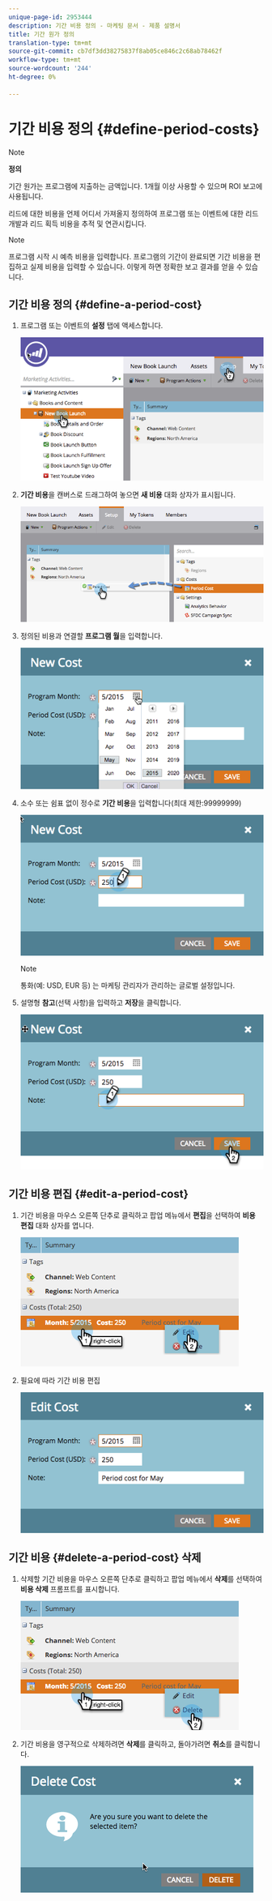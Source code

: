 ```yaml
---
unique-page-id: 2953444
description: 기간 비용 정의 - 마케팅 문서 - 제품 설명서
title: 기간 원가 정의
translation-type: tm+mt
source-git-commit: cb7df3dd38275837f8ab05ce846c2c68ab78462f
workflow-type: tm+mt
source-wordcount: '244'
ht-degree: 0%

---
```



# 기간 비용 정의 {#define-period-costs}

>[!NOTE]
>
>**정의**
>
>기간 원가는 프로그램에 지출하는 금액입니다. 1개월 이상 사용할 수 있으며 ROI 보고에 사용됩니다.

리드에 대한 비용을 언제 어디서 가져올지 정의하여 프로그램 또는 이벤트에 대한 리드 개발과 리드 획득 비용을 추적 및 연관시킵니다.

>[!NOTE]
>
>프로그램 시작 시 예측 비용을 입력합니다. 프로그램의 기간이 완료되면 기간 비용을 편집하고 실제 비용을 입력할 수 있습니다. 이렇게 하면 정확한 보고 결과를 얻을 수 있습니다.

## 기간 비용 정의 {#define-a-period-cost}

1. 프로그램 또는 이벤트의 **설정** 탭에 액세스합니다.

   ![](assets/image2015-4-24-11-3a13-3a27.png)

1. **기간 비용**&#x200B;을 캔버스로 드래그하여 놓으면 **새 비용** 대화 상자가 표시됩니다.

   ![](assets/image2015-4-24-16-3a31-3a15.png)

1. 정의된 비용과 연결할 **프로그램 월**&#x200B;을 입력합니다.

   ![](assets/image2015-4-24-16-3a11-3a30.png)

1. 소수 또는 쉼표 없이 정수로 **기간 비용**&#x200B;을 입력합니다(최대 제한:99999999)

   ![](assets/image2015-4-24-16-3a10-3a24.png)

   >[!NOTE]
   >
   >통화(예: USD, EUR 등) 는 마케팅 관리자가 관리하는 글로벌 설정입니다.

1. 설명형 **참고**(선택 사항)을 입력하고 **저장**&#x200B;을 클릭합니다.

   ![](assets/image2015-4-24-16-3a21-3a16.png)

## 기간 비용 편집 {#edit-a-period-cost}

1. 기간 비용을 마우스 오른쪽 단추로 클릭하고 팝업 메뉴에서 **편집**&#x200B;을 선택하여 **비용 편집** 대화 상자를 엽니다.

   ![](assets/image2015-4-24-16-3a26-3a29.png)

1. 필요에 따라 기간 비용 편집

   ![](assets/image2015-4-24-16-3a27-3a38.png)

## 기간 비용 {#delete-a-period-cost} 삭제

1. 삭제할 기간 비용을 마우스 오른쪽 단추로 클릭하고 팝업 메뉴에서 **삭제**&#x200B;를 선택하여 **비용 삭제** 프롬프트를 표시합니다.

   ![](assets/image2015-4-24-16-3a33-3a32.png)

1. 기간 비용을 영구적으로 삭제하려면 **삭제**&#x200B;를 클릭하고, 돌아가려면 **취소**&#x200B;를 클릭합니다.

   ![](assets/image2015-4-24-16-3a34-3a38.png)
